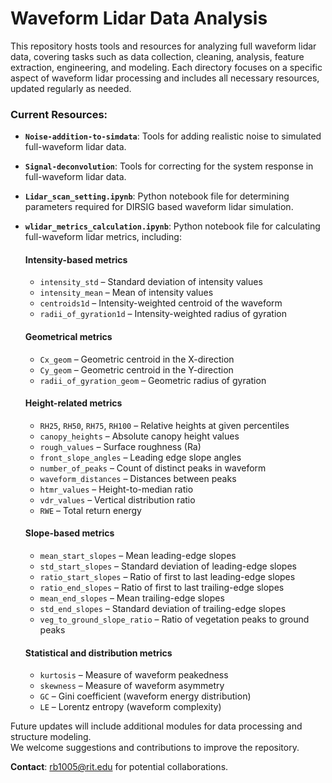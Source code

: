 # Waveform Lidar Data Analysis

This repository hosts tools and resources for analyzing full waveform lidar data, covering tasks such as data collection, cleaning, analysis, feature extraction, engineering, and modeling. Each directory focuses on a specific aspect of waveform lidar processing and includes all necessary resources, updated regularly as needed.

### Current Resources:
- **`Noise-addition-to-simdata`**: Tools for adding realistic noise to simulated full-waveform lidar data.
- **`Signal-deconvolution`**: Tools for correcting for the system response in full-waveform lidar data.
- **`Lidar_scan_setting.ipynb`**: Python notebook file for determining parameters required for DIRSIG based waveform lidar simulation.
- **`wlidar_metrics_calculation.ipynb`**: Python notebook file for calculating full-waveform lidar metrics, including:

    #### Intensity-based metrics
    - `intensity_std` – Standard deviation of intensity values  
    - `intensity_mean` – Mean of intensity values  
    - `centroids1d` – Intensity-weighted centroid of the waveform  
    - `radii_of_gyration1d` – Intensity-weighted radius of gyration  

    #### Geometrical metrics
    - `Cx_geom` – Geometric centroid in the X-direction  
    - `Cy_geom` – Geometric centroid in the Y-direction  
    - `radii_of_gyration_geom` – Geometric radius of gyration  

    #### Height-related metrics
    - `RH25`, `RH50`, `RH75`, `RH100` – Relative heights at given percentiles  
    - `canopy_heights` – Absolute canopy height values  
    - `rough_values` – Surface roughness (Ra)  
    - `front_slope_angles` – Leading edge slope angles  
    - `number_of_peaks` – Count of distinct peaks in waveform  
    - `waveform_distances` – Distances between peaks  
    - `htmr_values` – Height-to-median ratio  
    - `vdr_values` – Vertical distribution ratio  
    - `RWE` – Total return energy  

    #### Slope-based metrics
    - `mean_start_slopes` – Mean leading-edge slopes  
    - `std_start_slopes` – Standard deviation of leading-edge slopes  
    - `ratio_start_slopes` – Ratio of first to last leading-edge slopes  
    - `ratio_end_slopes` – Ratio of first to last trailing-edge slopes  
    - `mean_end_slopes` – Mean trailing-edge slopes  
    - `std_end_slopes` – Standard deviation of trailing-edge slopes  
    - `veg_to_ground_slope_ratio` – Ratio of vegetation peaks to ground peaks  

    #### Statistical and distribution metrics
    - `kurtosis` – Measure of waveform peakedness  
    - `skewness` – Measure of waveform asymmetry  
    - `GC` – Gini coefficient (waveform energy distribution)  
    - `LE` – Lorentz entropy (waveform complexity)


Future updates will include additional modules for data processing and structure modeling.  
We welcome suggestions and contributions to improve the repository.  

**Contact**: [rb1005@rit.edu](mailto:rb1005@rit.edu) for potential collaborations.